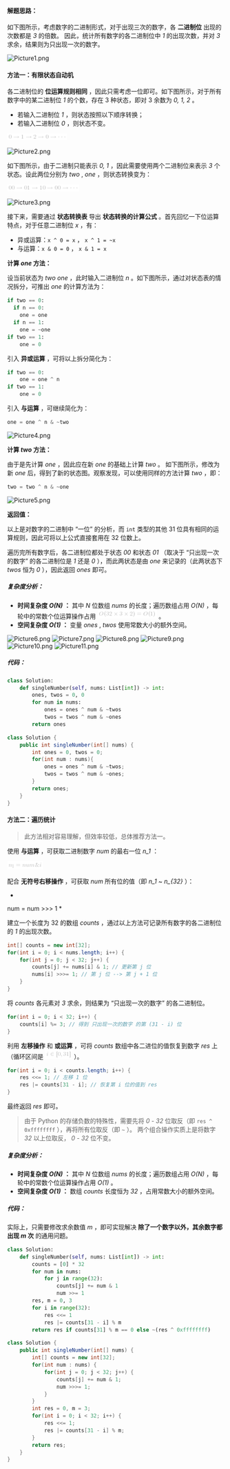 #### 解题思路：

如下图所示，考虑数字的二进制形式，对于出现三次的数字，各 **二进制位** 出现的次数都是 *3* 的倍数。
因此，统计所有数字的各二进制位中 *1* 的出现次数，并对 *3* 求余，结果则为只出现一次的数字。

![Picture1.png](https://pic.leetcode-cn.com/28f2379be5beccb877c8f1586d8673a256594e0fc45422b03773b8d4c8418825-Picture1.png)

#### 方法一：有限状态自动机

各二进制位的 **位运算规则相同** ，因此只需考虑一位即可。如下图所示，对于所有数字中的某二进制位 *1* 的个数，存在 3 种状态，即对 3 余数为 *0, 1, 2* 。

- 若输入二进制位 *1* ，则状态按照以下顺序转换；
- 若输入二进制位 *0* ，则状态不变。

![0\rightarrow1\rightarrow2\rightarrow0\rightarrow\cdots ](./p___0_rightarrow_1_rightarrow_2_rightarrow_0_rightarrow_cdots__.png) 

![Picture2.png](https://pic.leetcode-cn.com/ab00d4d1ad961a3cd4fc1840e34866992571162096000325e7ce10ff75fda770-Picture2.png)

如下图所示，由于二进制只能表示 *0, 1* ，因此需要使用两个二进制位来表示 *3* 个状态。设此两位分别为 *two* , *one* ，则状态转换变为：

![00\rightarrow01\rightarrow10\rightarrow00\rightarrow\cdots ](./p___00_rightarrow_01_rightarrow_10_rightarrow_00_rightarrow_cdots__.png) 

![Picture3.png](https://pic.leetcode-cn.com/0a7ea5bca055b095673620d8bb4c98ef6c610a22f999294ed11ae35d43621e93-Picture3.png)

接下来，需要通过 **状态转换表** 导出 **状态转换的计算公式** 。首先回忆一下位运算特点，对于任意二进制位 *x* ，有：

- 异或运算：`x ^ 0 = x`​ ， `x ^ 1 = ~x`
- 与运算：`x & 0 = 0` ， `x & 1 = x`

**计算 *one* 方法：**

设当前状态为 *two* *one* ，此时输入二进制位 *n* 。如下图所示，通过对状态表的情况拆分，可推出 *one* 的计算方法为：

```python
if two == 0:
  if n == 0:
    one = one
  if n == 1:
    one = ~one
if two == 1:
    one = 0
```

引入 **异或运算** ，可将以上拆分简化为：

```python
if two == 0:
    one = one ^ n
if two == 1:
    one = 0
```

引入 **与运算** ，可继续简化为：

```python
one = one ^ n & ~two
```

![Picture4.png](https://pic.leetcode-cn.com/f75d89219ad93c69757b187c64784b4c7a57dce7911884fe82f14073d654d32f-Picture4.png)

**计算 *two* 方法：**

由于是先计算 *one* ，因此应在新 *one* 的基础上计算 *two* 。
如下图所示，修改为新 *one* 后，得到了新的状态图。观察发现，可以使用同样的方法计算 *two* ，即：

```python
two = two ^ n & ~one
```

![Picture5.png](https://pic.leetcode-cn.com/6ba76dba1ac98ee2bb982e011fdffd1df9a6963f157b2780461dbce453f0ded3-Picture5.png)

**返回值：**

以上是对数字的二进制中 “一位” 的分析，而 `int` 类型的其他 31 位具有相同的运算规则，因此可将以上公式直接套用在 32 位数上。

遍历完所有数字后，各二进制位都处于状态 *00* 和状态 *01* （取决于 “只出现一次的数字” 的各二进制位是 *1* 还是 *0* ），而此两状态是由 *one* 来记录的（此两状态下 *twos* 恒为 *0* ），因此返回 *ones* 即可。

##### 复杂度分析：

- **时间复杂度 *O(N)* ：** 其中 *N* 位数组 *nums* 的长度；遍历数组占用 *O(N)* ，每轮中的常数个位运算操作占用 ![O(32\times3\times2)=O(1) ](./p__O_32_times3_times_2__=_O_1__.png)  。
- **空间复杂度 *O(1)* ：** 变量 *ones* , *twos* 使用常数大小的额外空间。

 ![Picture6.png](https://pic.leetcode-cn.com/045023f05080e0844f05b8ee5b68885e1b9e41926d3e4ab054c68e6dceacfc0a-Picture6.png) ![Picture7.png](https://pic.leetcode-cn.com/fd0ab6b3cd20c18729321957f6b4bedbf6480fd6862c01de1c5d598c82a26d2b-Picture7.png) ![Picture8.png](https://pic.leetcode-cn.com/46b0974b13206beda512dd037df10772fae1c7375a97a7a05abb4a736dc0ebb3-Picture8.png) ![Picture9.png](https://pic.leetcode-cn.com/4cfe4cf13367851efdb9dee5fceed969326cc3478be0769c8f60294ef5d2866d-Picture9.png) ![Picture10.png](https://pic.leetcode-cn.com/fa2e7ecb991d5183e2f53ca7741150ae18badb087b01bff4a32caaec245fec79-Picture10.png) ![Picture11.png](https://pic.leetcode-cn.com/6a6b8561c913c45d7be3428ff8553a2188890fee0687a1a113a7c2bea12b95a9-Picture11.png) 

##### 代码：

```python []
class Solution:
    def singleNumber(self, nums: List[int]) -> int:
        ones, twos = 0, 0
        for num in nums:
            ones = ones ^ num & ~twos
            twos = twos ^ num & ~ones
        return ones
```

```java []
class Solution {
    public int singleNumber(int[] nums) {
        int ones = 0, twos = 0;
        for(int num : nums){
            ones = ones ^ num & ~twos;
            twos = twos ^ num & ~ones;
        }
        return ones;
    }
}
```

#### 方法二：遍历统计

> 此方法相对容易理解，但效率较低，总体推荐方法一。

使用 **与运算** ，可获取二进制数字 *num* 的最右一位 *n_1* ：

![n_1=num\&i ](./p___n_1_=_num_&_i__.png) 

配合 **无符号右移操作** ，可获取 *num* 所有位的值（即 *n_1* ~ *n_{32}* ）：

*
num = num >>> 1
*

建立一个长度为 32 的数组 *counts* ，通过以上方法可记录所有数字的各二进制位的 *1* 的出现次数。

```java
int[] counts = new int[32];
for(int i = 0; i < nums.length; i++) {
    for(int j = 0; j < 32; j++) {
        counts[j] += nums[i] & 1; // 更新第 j 位
        nums[i] >>>= 1; // 第 j 位 --> 第 j + 1 位
    }
}
```

将 *counts* 各元素对 *3* 求余，则结果为 “只出现一次的数字” 的各二进制位。

```java
for(int i = 0; i < 32; i++) {
    counts[i] %= 3; // 得到 只出现一次的数字 的第 (31 - i) 位 
}
```

利用 **左移操作** 和 **或运算** ，可将 *counts* 数组中各二进位的值恢复到数字 *res* 上（循环区间是 ![i\in\[0,31\] ](./p__i_in__0,_31__.png)  ）。

```java
for(int i = 0; i < counts.length; i++) {
    res <<= 1; // 左移 1 位
    res |= counts[31 - i]; // 恢复第 i 位的值到 res
}
```

最终返回 *res* 即可。

> 由于 Python 的存储负数的特殊性，需要先将 *0* - *32* 位取反（即 `res ^ 0xffffffff` ），再将所有位取反（即 `~` ）。
> 两个组合操作实质上是将数字 *32* 以上位取反， *0* - *32* 位不变。

##### 复杂度分析：

- **时间复杂度 *O(N)* ：** 其中 *N* 位数组 *nums* 的长度；遍历数组占用 *O(N)* ，每轮中的常数个位运算操作占用 *O(1)* 。
- **空间复杂度 *O(1)* ：** 数组 *counts* 长度恒为 *32* ，占用常数大小的额外空间。

##### 代码：

实际上，只需要修改求余数值 *m* ，即可实现解决 **除了一个数字以外，其余数字都出现 *m* 次** 的通用问题。

```python []
class Solution:
    def singleNumber(self, nums: List[int]) -> int:
        counts = [0] * 32
        for num in nums:
            for j in range(32):
                counts[j] += num & 1
                num >>= 1
        res, m = 0, 3
        for i in range(32):
            res <<= 1
            res |= counts[31 - i] % m
        return res if counts[31] % m == 0 else ~(res ^ 0xffffffff)
```

```java []
class Solution {
    public int singleNumber(int[] nums) {
        int[] counts = new int[32];
        for(int num : nums) {
            for(int j = 0; j < 32; j++) {
                counts[j] += num & 1;
                num >>>= 1;
            }
        }
        int res = 0, m = 3;
        for(int i = 0; i < 32; i++) {
            res <<= 1;
            res |= counts[31 - i] % m;
        }
        return res;
    }
}
```